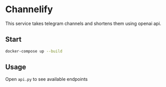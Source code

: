 # Channelify

This service takes telegram channels and shortens them using openai api.

## Start

```bash
docker-compose up --build
```

## Usage

Open `api.py` to see available endpoints
